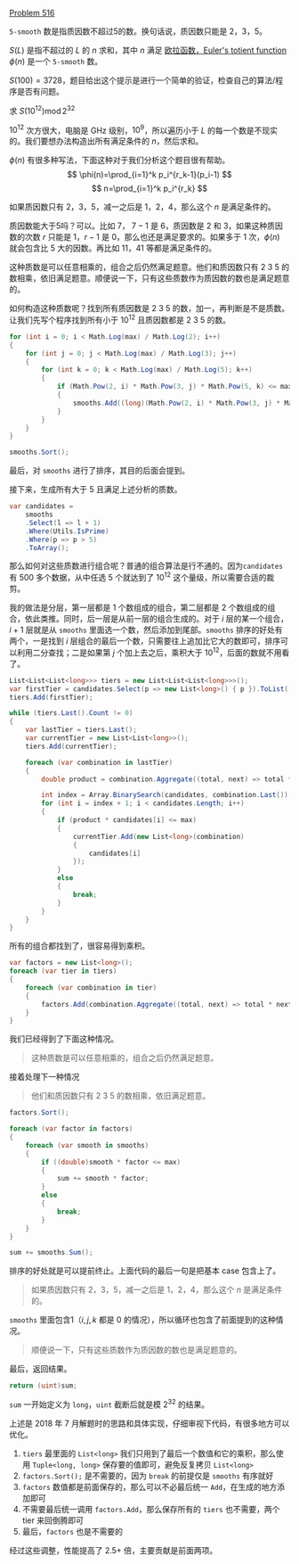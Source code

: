 [Problem 516](https://projecteuler.net/problem=516 "Problem 516 - Project Euler")

`5-smooth` 数是指质因数不超过5的数。换句话说，质因数只能是 2，3，5。

$S(L)$ 是指不超过的 $L$ 的 $n$ 求和，其中 $n$ 满足 [欧拉函数，Euler's totient function](https://en.wikipedia.org/wiki/Euler%27s_totient_function) $\phi(n)$ 是一个 `5-smooth` 数。

$S(100)=3728$，题目给出这个提示是进行一个简单的验证，检查自己的算法/程序是否有问题。

求 $S(10^{12}) \operatorname{mod} 2^{32}$

$10^{12}$ 次方很大，电脑是 GHz 级别，$10^9$，所以遍历小于 $L$ 的每一个数是不现实的。我们要想办法构造出所有满足条件的 $n$，然后求和。

$\phi(n)$ 有很多种写法，下面这种对于我们分析这个题目很有帮助。
$$  
\phi(n)=\prod_{i=1}^k p_i^{r_k-1}(p_i-1)
$$
$$
n=\prod_{i=1}^k p_i^{r_k}
$$  

如果质因数只有 2，3，5，减一之后是 1，2，4，那么这个 $n$ 是满足条件的。

质因数能大于5吗？可以。比如 7， $7-1$ 是 6，质因数是 2 和 3，如果这种质因数的次数 $r$ 只能是 1，$r-1$ 是 0，那么也还是满足要求的。如果多于 1 次，$\phi(n)$ 就会包含比 5 大的因数。再比如 11，41 等都是满足条件的。

这种质数是可以任意相乘的，组合之后仍然满足题意。他们和质因数只有 2 3 5 的数相乘，依旧满足题意。顺便说一下，只有这些质数作为质因数的数也是满足题意的。

如何构造这种质数呢？找到所有质因数是 2 3 5 的数，加一，再判断是不是质数。
让我们先写个程序找到所有小于 $10^{12}$ 且质因数都是 2 3 5 的数。
``` csharp
for (int i = 0; i < Math.Log(max) / Math.Log(2); i++)
{
    for (int j = 0; j < Math.Log(max) / Math.Log(3); j++)
    {
        for (int k = 0; k < Math.Log(max) / Math.Log(5); k++)
        {
            if (Math.Pow(2, i) * Math.Pow(3, j) * Math.Pow(5, k) <= max)
            {
                smooths.Add((long)(Math.Pow(2, i) * Math.Pow(3, j) * Math.Pow(5, k)));
            }
        }
    }
}

smooths.Sort();
```
最后，对 `smooths` 进行了排序，其目的后面会提到。

接下来，生成所有大于 5 且满足上述分析的质数。
``` csharp
var candidates =
    smooths
    .Select(l => l + 1)
    .Where(Utils.IsPrime)
    .Where(p => p > 5)
    .ToArray();
```
那么如何对这些质数进行组合呢？普通的组合算法是行不通的。因为`candidates` 有 500 多个数据，从中任选 5 个就达到了 $10^{12}$ 这个量级，所以需要合适的裁剪。

我的做法是分层，第一层都是 1 个数组成的组合，第二层都是 2 个数组成的组合，依此类推。同时，后一层是从前一层的组合生成的。对于 $i$ 层的某一个组合，$i+1$ 层就是从 `smooths` 里面选一个数，然后添加到尾部。`smooths` 排序的好处有两个，一是找到 $i$ 层组合的最后一个数，只需要往上追加比它大的数即可，排序可以利用二分查找；二是如果第 $j$ 个加上去之后，乘积大于 $10^{12}$，后面的数就不用看了。
``` csharp
List<List<List<long>>> tiers = new List<List<List<long>>>();
var firstTier = candidates.Select(p => new List<long>() { p }).ToList();
tiers.Add(firstTier);

while (tiers.Last().Count != 0)
{
    var lastTier = tiers.Last();
    var currentTier = new List<List<long>>();
    tiers.Add(currentTier);

    foreach (var combination in lastTier)
    {
        double product = combination.Aggregate((total, next) => total * next);

        int index = Array.BinarySearch(candidates, combination.Last());
        for (int i = index + 1; i < candidates.Length; i++)
        {
            if (product * candidates[i] <= max)
            {
                currentTier.Add(new List<long>(combination)
                {
                    candidates[i]
                });
            }
            else
            {
                break;
            }
        }
    }
}
```
所有的组合都找到了，很容易得到乘积。
``` csharp
var factors = new List<long>();
foreach (var tier in tiers)
{
    foreach (var combination in tier)
    {
        factors.Add(combination.Aggregate((total, next) => total * next));
    }
}
```
我们已经得到了下面这种情况。
> 这种质数是可以任意相乘的，组合之后仍然满足题意。

接着处理下一种情况
> 他们和质因数只有 2 3 5 的数相乘，依旧满足题意。
``` csharp
factors.Sort();

foreach (var factor in factors)
{
    foreach (var smooth in smooths)
    {
        if ((double)smooth * factor <= max)
        {
            sum += smooth * factor;
        }
        else
        {
            break;
        }
    }
}

sum += smooths.Sum();
```
排序的好处就是可以提前终止。上面代码的最后一句是把基本 case 包含上了。
> 如果质因数只有 2，3，5，减一之后是 1，2，4，那么这个 $n$ 是满足条件的。

`smooths` 里面包含1（$i,j,k$ 都是 0 的情况），所以循环也包含了前面提到的这种情况。
> 顺便说一下，只有这些质数作为质因数的数也是满足题意的。

最后，返回结果。
``` csharp
return (uint)sum;
```
`sum` 一开始定义为 `long`，`uint` 截断后就是模 $2^{32}$ 的结果。

上述是 2018 年 7 月解题时的思路和具体实现，仔细审视下代码，有很多地方可以优化。
1. `tiers` 最里面的 `List<long>` 我们只用到了最后一个数值和它的乘积，那么使用 `Tuple<long, long>` 保存要的值即可，避免反复拷贝 `List<long>`
2. `factors.Sort();` 是不需要的，因为 `break` 的前提仅是 `smooths` 有序就好
3. `factors` 数值都是前面保存的，那么可以不必最后统一 `Add`，在生成的地方添加即可
4. 不需要最后统一调用 `factors.Add`，那么保存所有的 `tiers` 也不需要，两个 tier 来回倒腾即可
5. 最后，`factors` 也是不需要的

经过这些调整，性能提高了 2.5+ 倍，主要贡献是前面两项。

